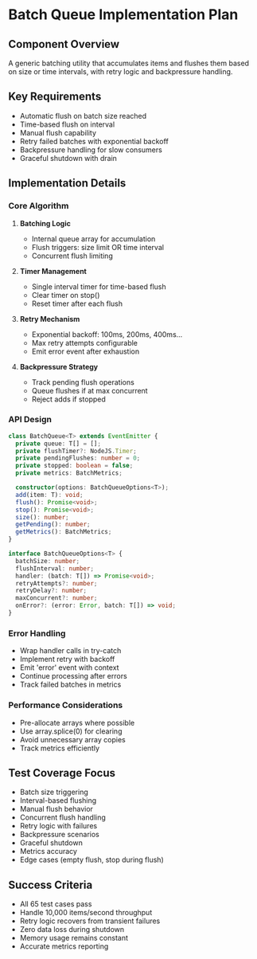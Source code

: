 # Batch Queue Implementation Plan

## Component Overview
A generic batching utility that accumulates items and flushes them based on size or time intervals, with retry logic and backpressure handling.

## Key Requirements
- Automatic flush on batch size reached
- Time-based flush on interval
- Manual flush capability
- Retry failed batches with exponential backoff
- Backpressure handling for slow consumers
- Graceful shutdown with drain

## Implementation Details

### Core Algorithm
1. **Batching Logic**
   - Internal queue array for accumulation
   - Flush triggers: size limit OR time interval
   - Concurrent flush limiting

2. **Timer Management**
   - Single interval timer for time-based flush
   - Clear timer on stop()
   - Reset timer after each flush

3. **Retry Mechanism**
   - Exponential backoff: 100ms, 200ms, 400ms...
   - Max retry attempts configurable
   - Emit error event after exhaustion

4. **Backpressure Strategy**
   - Track pending flush operations
   - Queue flushes if at max concurrent
   - Reject adds if stopped

### API Design
```typescript
class BatchQueue<T> extends EventEmitter {
  private queue: T[] = [];
  private flushTimer?: NodeJS.Timer;
  private pendingFlushes: number = 0;
  private stopped: boolean = false;
  private metrics: BatchMetrics;

  constructor(options: BatchQueueOptions<T>);
  add(item: T): void;
  flush(): Promise<void>;
  stop(): Promise<void>;
  size(): number;
  getPending(): number;
  getMetrics(): BatchMetrics;
}

interface BatchQueueOptions<T> {
  batchSize: number;
  flushInterval: number;
  handler: (batch: T[]) => Promise<void>;
  retryAttempts?: number;
  retryDelay?: number;
  maxConcurrent?: number;
  onError?: (error: Error, batch: T[]) => void;
}
```

### Error Handling
- Wrap handler calls in try-catch
- Implement retry with backoff
- Emit 'error' event with context
- Continue processing after errors
- Track failed batches in metrics

### Performance Considerations
- Pre-allocate arrays where possible
- Use array.splice(0) for clearing
- Avoid unnecessary array copies
- Track metrics efficiently

## Test Coverage Focus
- Batch size triggering
- Interval-based flushing
- Manual flush behavior
- Concurrent flush handling
- Retry logic with failures
- Backpressure scenarios
- Graceful shutdown
- Metrics accuracy
- Edge cases (empty flush, stop during flush)

## Success Criteria
- All 65 test cases pass
- Handle 10,000 items/second throughput
- Retry logic recovers from transient failures
- Zero data loss during shutdown
- Memory usage remains constant
- Accurate metrics reporting